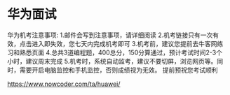 # 华为面试

华为机考注意事项:
1.邮件会写到注意事项，请详细阅读
2.机考链接只有一次有效，点击进入即失效，您七天内完成机考即可
3.机考前，建议您提前去牛客网练习和熟悉页面
4.总共3道编程题，400总分，150分算通过，预计考试时间2-3个小时，建议周末完成
5.机考时，系统自动监考，建议不要切屏，浏览网页等。同时，需要开启电脑监控和手机监控，否则成绩视为无效。
提前预祝您考试顺利

https://www.nowcoder.com/ta/huawei/



